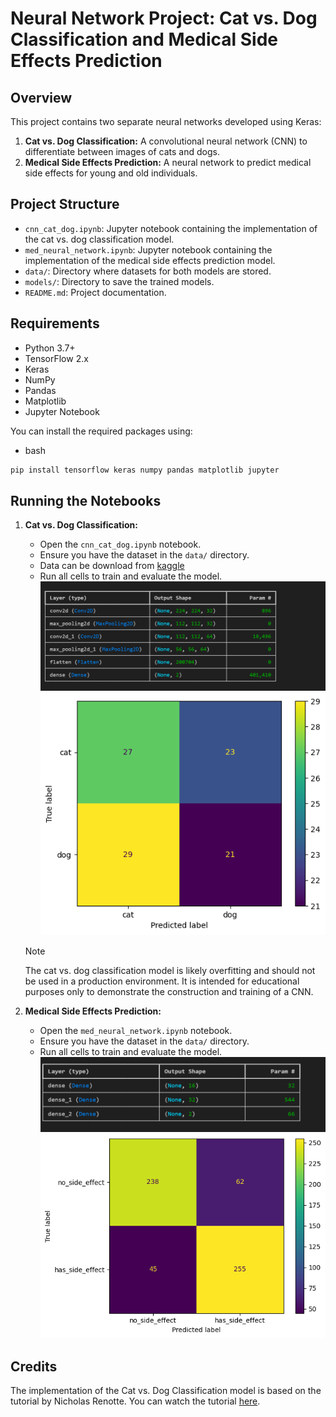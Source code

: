 
# Neural Network Project: Cat vs. Dog Classification and Medical Side Effects Prediction

## Overview

This project contains two separate neural networks developed using Keras:

1. **Cat vs. Dog Classification:** A convolutional neural network (CNN) to differentiate between images of cats and dogs.
2. **Medical Side Effects Prediction:** A neural network to predict medical side effects for young and old individuals.

## Project Structure

- `cnn_cat_dog.ipynb`: Jupyter notebook containing the implementation of the cat vs. dog classification model.
- `med_neural_network.ipynb`: Jupyter notebook containing the implementation of the medical side effects prediction model.
- `data/`: Directory where datasets for both models are stored.
- `models/`: Directory to save the trained models.
- `README.md`: Project documentation.

## Requirements

- Python 3.7+
- TensorFlow 2.x
- Keras
- NumPy
- Pandas
- Matplotlib
- Jupyter Notebook

You can install the required packages using:

- bash

```sh
pip install tensorflow keras numpy pandas matplotlib jupyter
```

## Running the Notebooks

1. **Cat vs. Dog Classification:**
    - Open the `cnn_cat_dog.ipynb` notebook.
    - Ensure you have the dataset in the `data/` directory.
    - Data can be download from [kaggle](https://www.kaggle.com/competitions/dogs-vs-cats/data)
    - Run all cells to train and evaluate the model.
    ![Alt text](img/catanddog_sum.png)
    ![Alt text](img/catanddog.png)

    >[!NOTE]
    >The cat vs. dog classification model is likely overfitting and should not be used in a production environment. It is intended for educational purposes only to demonstrate the construction and training of a CNN.

2. **Medical Side Effects Prediction:**
    - Open the `med_neural_network.ipynb` notebook.
    - Ensure you have the dataset in the `data/` directory.
    - Run all cells to train and evaluate the model.
    ![Alt text](img/med_sum.png)
    ![Alt text](img/med_output.png)

## Credits

The implementation of the Cat vs. Dog Classification model is based on the tutorial by Nicholas Renotte. You can watch the tutorial [here](https://youtu.be/qFJeN9V1ZsI?feature=shared).
